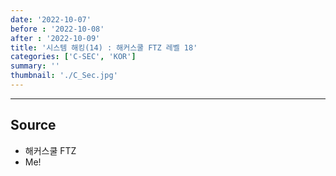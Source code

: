 ```yaml
---
date: '2022-10-07'
before : '2022-10-08'
after : '2022-10-09'
title: '시스템 해킹(14) : 해커스쿨 FTZ 레벨 18'
categories: ['C-SEC', 'KOR']
summary: ''
thumbnail: './C_Sec.jpg'
---
```


---
## Source

- 해커스쿨 FTZ
- Me!
